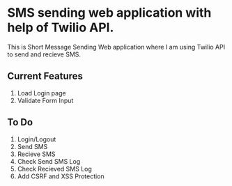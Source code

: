 # SMS sending web application with help of Twilio API.
This is Short Message Sending Web application where I am using Twilio API to send and recieve SMS.

## Current Features
1. Load Login page
2. Validate Form Input

## To Do
1. Login/Logout
2. Send SMS
3. Recieve SMS
4. Check Send SMS Log
5. Check Recieved SMS Log
6. Add CSRF and XSS Protection
